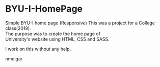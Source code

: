 # BYU-I-HomePage
Simple BYU-I home page (Responsive)
This was a project for a College class(2019). <br>
The purpose was to create the home page of <br>
University's website using HTML, CSS and SASS. <br>

I work on this without any help.

nmelgar

